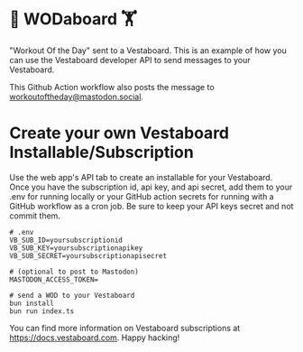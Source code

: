 # 💪 WODaboard 🏋️

"Workout Of the Day" sent to a Vestaboard. This is an example of how you can use the Vestaboard developer API to send messages to your Vestaboard.

This Github Action workflow also posts the message to [workoutoftheday@mastodon.social](https://mastodon.social/@workoutoftheday).

# Create your own Vestaboard Installable/Subscription

Use the web app's API tab to create an installable for your Vestaboard.
Once you have the subscription id, api key, and api secret, add them to your .env for running locally
or your GitHub action secrets for running with a GitHub workflow as a cron job. Be sure to keep your API keys secret and not commit them.

```
# .env
VB_SUB_ID=yoursubscriptionid
VB_SUB_KEY=yoursubscriptionapikey
VB_SUB_SECRET=yoursubscriptionapisecret

# (optional to post to Mastodon)
MASTODON_ACCESS_TOKEN=
```

```
# send a WOD to your Vestaboard
bun install
bun run index.ts
```

You can find more information on Vestaboard subscriptions at https://docs.vestaboard.com. Happy hacking!
